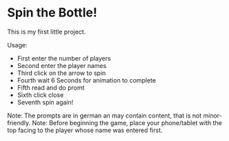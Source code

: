 # Spin the Bottle!

This is my first little project.

Usage:

- First enter the number of players
- Second enter the player names
- Third click on the arrow to spin
- Fourth wait 6 Seconds for animation to complete
- Fifth read and do promt
- Sixth click close
- Seventh spin again!

Note: The prompts are in german an may contain content, that is not minor-friendly.
Note: Before beginning the game, place your phone/tablet with the top facing to the player whose name was entered first.
